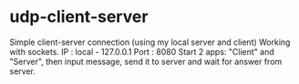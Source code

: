 # udp-client-server
Simple client-server connection (using my local server and client) Working with sockets.
IP : local - 127.0.0.1 Port : 8080 Start 2 apps: "Client" and "Server", then input message, send it to server and wait for answer from server.
